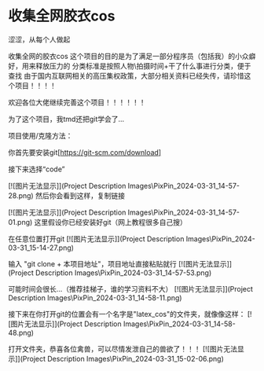 # 收集全网胶衣cos

涩涩，从每个人做起

收集全网的胶衣cos
这个项目的目的是为了满足一部分程序员（包括我）的小众癖好，用来释放压力的
分类标准是按照人物\拍摄时间+干了什么事进行分类，便于查找
由于国内互联网相关的高压集权政策，大部分相关资料已经失传，请珍惜这个项目！！！！

欢迎各位大佬继续完善这个项目！！！！！！

为了这个项目，我tmd还把git学会了...

项目使用/克隆方法：

你首先要安装git[https://git-scm.com/download]

接下来选择“code”

[![图片无法显示]](Project Description Images\PixPin_2024-03-31_14-57-28.png)
然后你会看到这样，复制链接

[![图片无法显示]](Project Description Images\PixPin_2024-03-31_14-57-01.png)
这里假设你已经安装好git（网上教程很多自己搜）

在任意位置打开git
[![图片无法显示]](Project Description Images\PixPin_2024-03-31_15-14-27.png)

输入 "git clone + 本项目地址"，项目地址直接粘贴就行
[![图片无法显示]](Project Description Images\PixPin_2024-03-31_14-57-53.png)

可能时间会很长...（推荐挂梯子，谁的学习资料不大）
[![图片无法显示]](Project Description Images\PixPin_2024-03-31_14-58-11.png)

接下来在你打开git的位置会有一个名字是"latex_cos"的文件夹，就像像这样：
[![图片无法显示]](Project Description Images\PixPin_2024-03-31_14-58-48.png)

打开文件夹，恭喜各位禽兽，可以尽情发泄自己的兽欲了！！！
[![图片无法显示]](Project Description Images\PixPin_2024-03-31_15-02-06.png)


